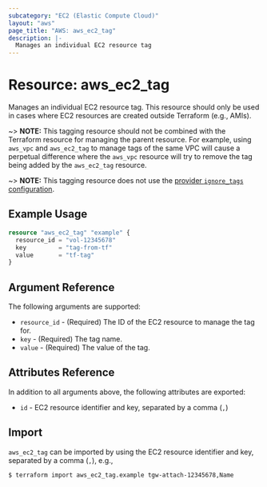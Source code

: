 ```yaml
---
subcategory: "EC2 (Elastic Compute Cloud)"
layout: "aws"
page_title: "AWS: aws_ec2_tag"
description: |-
  Manages an individual EC2 resource tag
---
```


# Resource: aws_ec2_tag

Manages an individual EC2 resource tag. This resource should only be used in cases where EC2 resources are created outside Terraform (e.g., AMIs).

~> **NOTE:** This tagging resource should not be combined with the Terraform resource for managing the parent resource. For example, using `aws_vpc` and `aws_ec2_tag` to manage tags of the same VPC will cause a perpetual difference where the `aws_vpc` resource will try to remove the tag being added by the `aws_ec2_tag` resource.

~> **NOTE:** This tagging resource does not use the [provider `ignore_tags` configuration](/docs/providers/aws/index.html#ignore_tags).

## Example Usage

```terraform
resource "aws_ec2_tag" "example" {
  resource_id = "vol-12345678"
  key         = "tag-from-tf"
  value       = "tf-tag"
}
```

## Argument Reference

The following arguments are supported:

* `resource_id` - (Required) The ID of the EC2 resource to manage the tag for.
* `key` - (Required) The tag name.
* `value` - (Required) The value of the tag.

## Attributes Reference

In addition to all arguments above, the following attributes are exported:

* `id` - EC2 resource identifier and key, separated by a comma (`,`)

## Import

`aws_ec2_tag` can be imported by using the EC2 resource identifier and key, separated by a comma (`,`), e.g.,

```
$ terraform import aws_ec2_tag.example tgw-attach-12345678,Name
```
